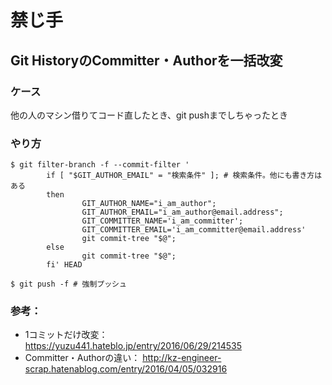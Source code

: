 # 禁じ手

## Git HistoryのCommitter・Authorを一括改変

### ケース

他の人のマシン借りてコード直したとき、git pushまでしちゃったとき

### やり方
```Shell
$ git filter-branch -f --commit-filter '
        if [ "$GIT_AUTHOR_EMAIL" = "検索条件" ]; # 検索条件。他にも書き方はある
        then
                GIT_AUTHOR_NAME="i_am_author";
                GIT_AUTHOR_EMAIL="i_am_author@email.address";
                GIT_COMMITTER_NAME='i_am_committer';
                GIT_COMMITTER_EMAIL='i_am_committer@email.address'
                git commit-tree "$@";
        else
                git commit-tree "$@";
        fi' HEAD

$ git push -f # 強制プッシュ
```

### 参考： 

- 1コミットだけ改変： https://yuzu441.hateblo.jp/entry/2016/06/29/214535
- Committer・Authorの違い： http://kz-engineer-scrap.hatenablog.com/entry/2016/04/05/032916
